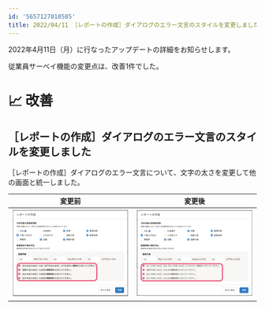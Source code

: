```yaml
---
id: '5657127010585'
title: 2022/04/11 ［レポートの作成］ダイアログのエラー文言のスタイルを変更しました
---
```

2022年4月11日（月）に行なったアップデートの詳細をお知らせします。

従業員サーベイ機能の変更点は、改善1件でした。

# 📈 改善

## ［レポートの作成］ダイアログのエラー文言のスタイルを変更しました

［レポートの作成］ダイアログのエラー文言について、文字の太さを変更して他の画面と統一しました。

|   変更前   | 変更後 |
| --- | --- |
| ![](./mceclip0.png) | ![](./mceclip1.png) |
